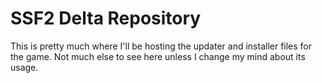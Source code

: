 # SSF2 Delta Repository
This is pretty much where I'll be hosting the updater and installer files for the game. Not much else to see here unless I change my mind about its usage.
